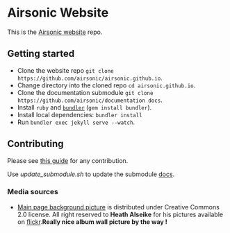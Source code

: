 <!--
# README.md
# airsonic/airsonic
-->
# Airsonic Website

This is the [Airsonic website](https://airsonic.github.io/) repo.

## Getting started

- Clone the website repo `git clone https://github.com/airsonic/airsonic.github.io`.
- Change directory into the cloned repo `cd airsonic.github.io`.
- Clone the documentation submodule `git clone https://github.com/airsonic/documentation docs`.
- Install `ruby` and [`bundler`](https://bundler.io/) (`gem install bundler`).
- Install local dependencies: `bundler install`
- Run `bundler exec jekyll serve --watch`.

## Contributing

Please see [this guide](https://github.com/airsonic/documentation/blob/master/.github/CONTRIBUTING.md) for any contribution.

Use _update_submodule.sh_ to update the submodule [docs](https://github.com/airsonic/documentation).

### Media sources

- [Main page background picture](https://airsonic.github.io/img/album-wall.jpg) is distributed under Creative Commons 2.0 license. All right reserved to __Heath Alseike__ for his pictures available on [flickr](https://www.flickr.com/photos/99624358@N00/5506222889/).__Really nice album wall picture by the way !__
